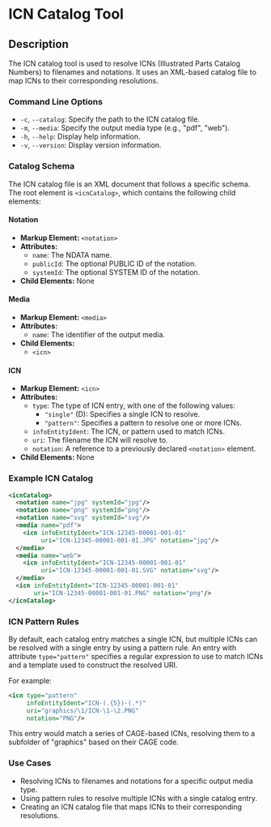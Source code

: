 # ICN Catalog Tool
## Description

The ICN catalog tool is used to resolve ICNs (Illustrated Parts Catalog Numbers) to filenames and notations. It uses an XML-based catalog file to map ICNs to their corresponding resolutions.

### Command Line Options

* `-c`, `--catalog`: Specify the path to the ICN catalog file.
* `-m`, `--media`: Specify the output media type (e.g., "pdf", "web").
* `-h`, `--help`: Display help information.
* `-v`, `--version`: Display version information.

### Catalog Schema

The ICN catalog file is an XML document that follows a specific schema. The root element is `<icnCatalog>`, which contains the following child elements:

#### Notation
* **Markup Element:** `<notation>`
* **Attributes:**
	+ `name`: The NDATA name.
	+ `publicId`: The optional PUBLIC ID of the notation.
	+ `systemId`: The optional SYSTEM ID of the notation.
* **Child Elements:** None

#### Media
* **Markup Element:** `<media>`
* **Attributes:**
	+ `name`: The identifier of the output media.
* **Child Elements:**
	+ `<icn>`

#### ICN
* **Markup Element:** `<icn>`
* **Attributes:**
	+ `type`: The type of ICN entry, with one of the following values:
		- `"single"` (D): Specifies a single ICN to resolve.
		- `"pattern"`: Specifies a pattern to resolve one or more ICNs.
	+ `infoEntityIdent`: The ICN, or pattern used to match ICNs.
	+ `uri`: The filename the ICN will resolve to.
	+ `notation`: A reference to a previously declared `<notation>` element.
* **Child Elements:** None

### Example ICN Catalog
```xml
<icnCatalog>
  <notation name="jpg" systemId="jpg"/>
  <notation name="png" systemId="png"/>
  <notation name="svg" systemId="svg"/>
  <media name="pdf">
    <icn infoEntityIdent="ICN-12345-00001-001-01"
         uri="ICN-12345-00001-001-01.JPG" notation="jpg"/>
  </media>
  <media name="web">
    <icn infoEntityIdent="ICN-12345-00001-001-01"
         uri="ICN-12345-00001-001-01.SVG" notation="svg"/>
  </media>
  <icn infoEntityIdent="ICN-12345-00001-001-01"
       uri="ICN-12345-00001-001-01.PNG" notation="png"/>
</icnCatalog>
```

### ICN Pattern Rules

By default, each catalog entry matches a single ICN, but multiple ICNs can be resolved with a single entry by using a pattern rule. An entry with attribute `type="pattern"` specifies a regular expression to use to match ICNs and a template used to construct the resolved URI.

For example:
```xml
<icn type="pattern"
     infoEntityIdent="ICN-(.{5})-(.*)"
     uri="graphics/\1/ICN-\1-\2.PNG"
     notation="PNG"/>
```
This entry would match a series of CAGE-based ICNs, resolving them to a subfolder of "graphics" based on their CAGE code.

### Use Cases

* Resolving ICNs to filenames and notations for a specific output media type.
* Using pattern rules to resolve multiple ICNs with a single catalog entry.
* Creating an ICN catalog file that maps ICNs to their corresponding resolutions.